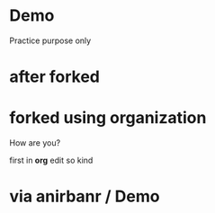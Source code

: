 # Demo
Practice purpose only



# after forked 

# forked using organization

How are you?

 first in __org__ edit
so kind

# via anirbanr / Demo